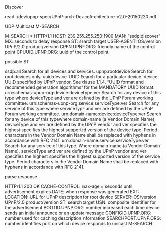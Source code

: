 Discover

read ./dev/upnp-spec/UPnP-arch-DeviceArchitecture-v2.0-20150220.pdf

UDP Multicast M-SEARCH

M-SEARCH * HTTP/1.1
HOST: 239.255.255.250:1900
MAN: "ssdp:discover"
MX: seconds to delay response
ST: search target
USER-AGENT: OS/version UPnP/2.0 product/version
CPFN.UPNP.ORG: friendly name of the control point
CPUUID.UPNP.ORG: uuid of the control point

possible ST

ssdp:all
    Search for all devices and services.
upnp:rootdevice
    Search for root devices only.
uuid:device-UUID
    Search for a particular device. device-UUID specified by UPnP vendor. See clause 1.1.4, “UUID format
    and recommended generation algorithms” for the MANDATORY UUID format.
urn:schemas-upnp-org:device:deviceType:ver
    Search for any device of this type where deviceType and ver are defined by the UPnP Forum working
    committee.
urn:schemas-upnp-org:service:serviceType:ver
    Search for any service of this type where serviceType and ver are defined by the UPnP Forum
    working committee.
urn:domain-name:device:deviceType:ver
    Search for any device of this typewhere domain-name (a Vendor Domain Name), deviceType and ver
    are defined by the UPnP vendor and ver specifies the highest specifies the highest supported version
    of the device type. Period characters in the Vendor Domain Name shall be replaced with hyphens in
    accordance with RFC 2141.
urn:domain-name:service:serviceType:ver
    Search for any service of this type. Where domain-name (a Vendor Domain Name), serviceType and
    ver are defined by the UPnP vendor and ver specifies the highest specifies the highest supported
    version of the service type. Period characters in the Vendor Domain Name shall be replaced with
    hyphens in accordance with RFC 2141.

parse response

HTTP/1.1 200 OK
CACHE-CONTROL: max-age = seconds until advertisement expires
DATE: when response was generated
EXT:
LOCATION: URL for UPnP description for root device
SERVER: OS/version UPnP/2.0 product/version
ST: search target
USN: composite identifier for the advertisement
BOOTID.UPNP.ORG: number increased each time device sends an initial announce or an update
message
CONFIGID.UPNP.ORG: number used for caching description information
SEARCHPORT.UPNP.ORG: number identifies port on which device responds to unicast M-SEARCH

